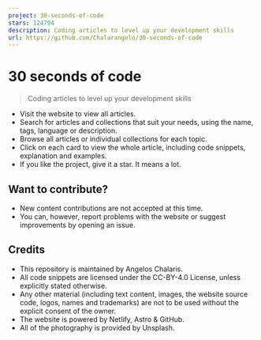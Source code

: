 ```yaml
---
project: 30-seconds-of-code
stars: 124794
description: Coding articles to level up your development skills
url: https://github.com/Chalarangelo/30-seconds-of-code
---
```


30 seconds of code
==================

> Coding articles to level up your development skills

-   Visit the website to view all articles.
-   Search for articles and collections that suit your needs, using the name, tags, language or description.
-   Browse all articles or individual collections for each topic.
-   Click on each card to view the whole article, including code snippets, explanation and examples.
-   If you like the project, give it a star. It means a lot.

Want to contribute?
-------------------

-   New content contributions are not accepted at this time.
-   You can, however, report problems with the website or suggest improvements by opening an issue.

Credits
-------

-   This repository is maintained by Angelos Chalaris.
-   All code snippets are licensed under the CC-BY-4.0 License, unless explicitly stated otherwise.
-   Any other material (including text content, images, the website source code, logos, names and trademarks) are not to be used without the explicit consent of the owner.
-   The website is powered by Netlify, Astro & GitHub.
-   All of the photography is provided by Unsplash.
